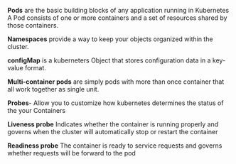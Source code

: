 **Pods** are the basic building blocks of any application running in Kubernetes
A Pod consists of one or more containers and a set of resources shared by those containers.


**Namespaces** provide a way to keep your objects organized within the cluster.

**configMap** is a kuberneters Object that stores configuration data in a key-value format.

**Multi-container pods** are simply pods with more than once container that all work together as single unit.

**Probes**- Allow you to customize how kubernetes determines the status of the your Containers

**Liveness probe** Indicates whether the container is running properly and governs when the cluster will automatically stop or restart the container

**Readiness probe**  The container is ready to service requests and governs whether requests will be forward to the pod

